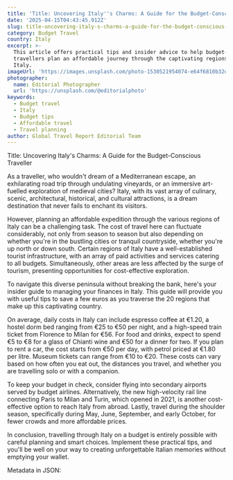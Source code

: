 ```yaml
---
title: 'Title: Uncovering Italy''s Charms: A Guide for the Budget-Conscious Traveller'
date: '2025-04-15T04:43:45.912Z'
slug: title-uncovering-italy-s-charms-a-guide-for-the-budget-conscious-traveller
category: Budget Travel
country: Italy
excerpt: >-
  This article offers practical tips and insider advice to help budget-conscious
  travellers plan an affordable journey through the captivating regions of
  Italy.
imageUrl: 'https://images.unsplash.com/photo-1530521954074-e64f6810b32d'
photographer:
  name: Editorial Photographer
  url: 'https://unsplash.com/@editorialphoto'
keywords:
  - Budget travel
  - Italy
  - Budget tips
  - Affordable travel
  - Travel planning
author: Global Travel Report Editorial Team
---
```

Title: Uncovering Italy's Charms: A Guide for the Budget-Conscious Traveller

As a traveller, who wouldn't dream of a Mediterranean escape, an exhilarating road trip through undulating vineyards, or an immersive art-fuelled exploration of medieval cities? Italy, with its vast array of culinary, scenic, architectural, historical, and cultural attractions, is a dream destination that never fails to enchant its visitors.

However, planning an affordable expedition through the various regions of Italy can be a challenging task. The cost of travel here can fluctuate considerably, not only from season to season but also depending on whether you're in the bustling cities or tranquil countryside, whether you're up north or down south. Certain regions of Italy have a well-established tourist infrastructure, with an array of paid activities and services catering to all budgets. Simultaneously, other areas are less affected by the surge of tourism, presenting opportunities for cost-effective exploration.

To navigate this diverse peninsula without breaking the bank, here's your insider guide to managing your finances in Italy. This guide will provide you with useful tips to save a few euros as you traverse the 20 regions that make up this captivating country.

On average, daily costs in Italy can include espresso coffee at €1.20, a hostel dorm bed ranging from €25 to €50 per night, and a high-speed train ticket from Florence to Milan for €56. For food and drinks, expect to spend €5 to €8 for a glass of Chianti wine and €50 for a dinner for two. If you plan to rent a car, the cost starts from €50 per day, with petrol priced at €1.80 per litre. Museum tickets can range from €10 to €20. These costs can vary based on how often you eat out, the distances you travel, and whether you are travelling solo or with a companion.

To keep your budget in check, consider flying into secondary airports served by budget airlines. Alternatively, the new high-velocity rail line connecting Paris to Milan and Turin, which opened in 2021, is another cost-effective option to reach Italy from abroad. Lastly, travel during the shoulder season, specifically during May, June, September, and early October, for fewer crowds and more affordable prices.

In conclusion, travelling through Italy on a budget is entirely possible with careful planning and smart choices. Implement these practical tips, and you'll be well on your way to creating unforgettable Italian memories without emptying your wallet.

Metadata in JSON:
